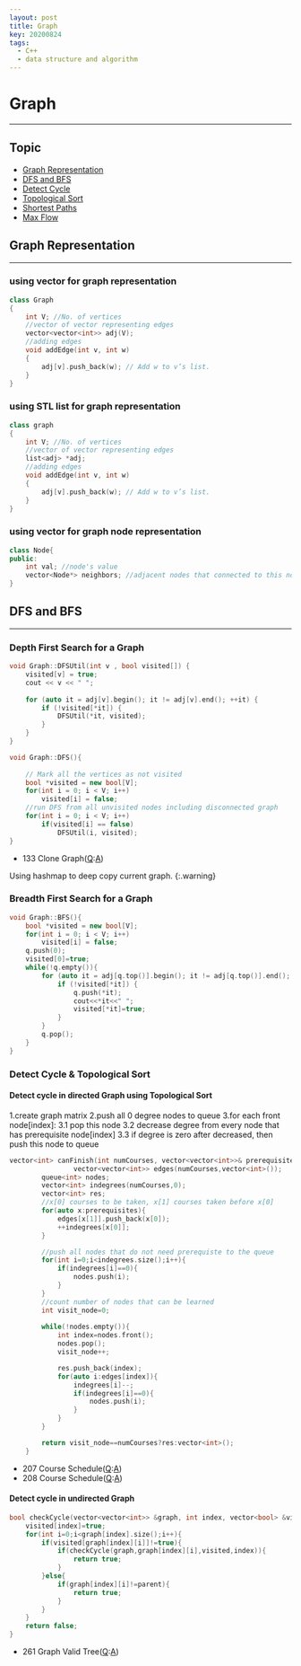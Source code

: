 ```yaml
---
layout: post
title: Graph
key: 20200824
tags:
  - C++
  - data structure and algorithm
---
```


# Graph
___
## Topic
* [Graph Representation](#graph-representation)
* [DFS and BFS](#dfs-and-bfs)
* [Detect Cycle](https://github.com/hadleyhzy34/data_structure_and_algorithm/blob/master/graph/content/Detect%20Cycle.md)
* [Topological Sort](https://github.com/hadleyhzy34/data_structure_and_algorithm/blob/master/graph/content/Topological%20Sort.md)
* [Shortest Paths](https://github.com/hadleyhzy34/data_structure_and_algorithm/blob/master/graph/content/Shortest%20Paths.md)
* [Max Flow](https://github.com/hadleyhzy34/data_structure_and_algorithm/blob/master/graph/content/Max%20Flow.md)

<!--more-->
## Graph Representation
___
### using vector for graph representation
```c++
class Graph
{
    int V; //No. of vertices
    //vector of vector representing edges
    vector<vector<int>> adj(V);
    //adding edges
    void addEdge(int v, int w)
    {
        adj[v].push_back(w); // Add w to v’s list.
    }
}
```
### using STL list for graph representation
```c++
class graph
{
    int V; //No. of vertices
    //vector of vector representing edges
    list<adj> *adj;
    //adding edges
    void addEdge(int v, int w)
    {
        adj[v].push_back(w); // Add w to v’s list.
    }
}
```

### using vector for graph node representation
```c++
class Node{
public:
    int val; //node's value
    vector<Node*> neighbors; //adjacent nodes that connected to this node
}
```

## DFS and BFS
___
### Depth First Search for a Graph
```c++
void Graph::DFSUtil(int v , bool visited[]) {
    visited[v] = true;
    cout << v << " ";
    
    for (auto it = adj[v].begin(); it != adj[v].end(); ++it) {
        if (!visited[*it]) {
            DFSUtil(*it, visited);
        }
    }
}

void Graph::DFS(){
    
    // Mark all the vertices as not visited
    bool *visited = new bool[V];
    for(int i = 0; i < V; i++)
        visited[i] = false;
    //run DFS from all unvisited nodes including disconnected graph
    for(int i = 0; i < V; i++)
        if(visited[i] == false)
            DFSUtil(i, visited);
}
```
* 133 Clone Graph([Q](https://leetcode.com/problems/clone-graph/):[A]())

Using hashmap to deep copy current graph.
{:.warning}

### Breadth First Search for a Graph
```c++
void Graph::BFS(){
    bool *visited = new bool[V];
    for(int i = 0; i < V; i++)
        visited[i] = false;
    q.push(0);
    visited[0]=true;
    while(!q.empty()){
        for (auto it = adj[q.top()].begin(); it != adj[q.top()].end(); ++it) {
            if (!visited[*it]) {
                q.push(*it);
                cout<<*it<<" ";
                visited[*it]=true;
            }
        }
        q.pop();
    }
}
```

### Detect Cycle & Topological Sort
#### Detect cycle in directed Graph using Topological Sort
1.create graph matrix
2.push all 0 degree nodes to queue
3.for each front node[index]:
3.1 pop this node
3.2 decrease degree from every node that has prerequisite node[index]
3.3 if degree is zero after decreased, then push this node to queue

```c++
vector<int> canFinish(int numCourses, vector<vector<int>>& prerequisites) {
                vector<vector<int>> edges(numCourses,vector<int>());
        queue<int> nodes;
        vector<int> indegrees(numCourses,0);
        vector<int> res;
        //x[0] courses to be taken, x[1] courses taken before x[0]
        for(auto x:prerequisites){
            edges[x[1]].push_back(x[0]);
            ++indegrees[x[0]];
        }

        //push all nodes that do not need prerequiste to the queue
        for(int i=0;i<indegrees.size();i++){
            if(indegrees[i]==0){
                nodes.push(i);
            }
        }
        //count number of nodes that can be learned 
        int visit_node=0;
        
        while(!nodes.empty()){
            int index=nodes.front();
            nodes.pop();
            visit_node++;

            res.push_back(index);
            for(auto i:edges[index]){
                indegrees[i]--;
                if(indegrees[i]==0){
                    nodes.push(i);
                }
            }
        }

        return visit_node==numCourses?res:vector<int>();
    }
```




* 207 Course Schedule([Q]():[A]())
* 208 Course Schedule([Q]():[A]())


#### Detect cycle in undirected Graph

```c++
bool checkCycle(vector<vector<int>> &graph, int index, vector<bool> &visited, int parent){
    visited[index]=true;
    for(int i=0;i<graph[index].size();i++){
        if(visited[graph[index][i]]!=true){
            if(checkCycle(graph,graph[index][i],visited,index)){
                return true;
            }
        }else{
            if(graph[index][i]!=parent){
                return true;
            }
        }
    }
    return false;
}
```

* 261 Graph Valid Tree([Q](https://leetcode.com/problems/graph-valid-tree/):[A]())


